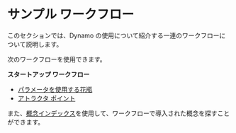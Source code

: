 # サンプル ワークフロー

このセクションでは、Dynamo の使用について紹介する一連のワークフローについて説明します。

次のワークフローを使用できます。

**スタートアップ ワークフロー**

* [パラメータを使用する花瓶](10-1\_getting-started-workflows/1-parametric-vase.md)
* [アトラクタ ポイント](10-1\_getting-started-workflows/2-attractor-points.md)

また、[概念インデックス](table-of-summary-for-some-concept-used-in-previous-exercises.md)を使用して、ワークフローで導入された概念を探すことができます。
